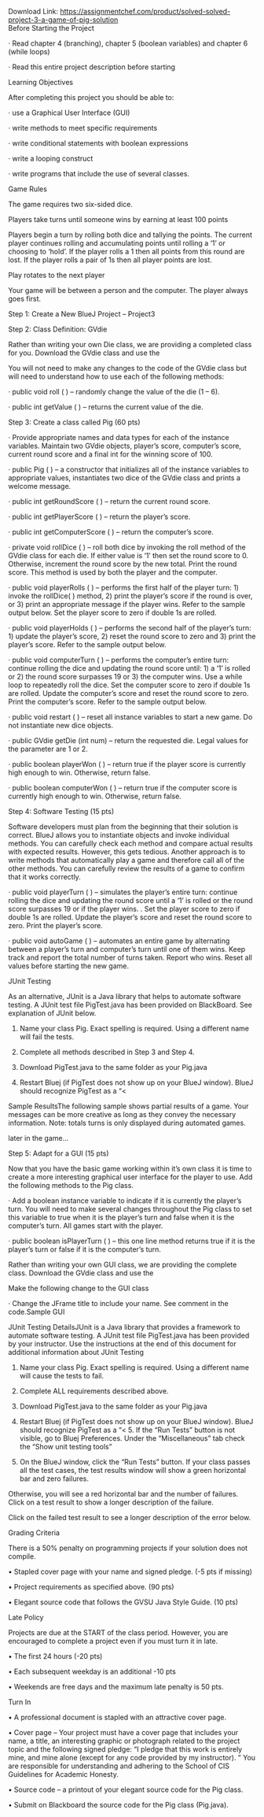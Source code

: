 Download Link: https://assignmentchef.com/product/solved-solved-project-3-a-game-of-pig-solution
<br>
Before Starting the Project

· Read chapter 4 (branching), chapter 5 (boolean variables) and chapter 6 (while loops)

· Read this entire project description before starting

Learning Objectives

After completing this project you should be able to:

· use a Graphical User Interface (GUI)

· write methods to meet specific requirements

· write conditional statements with boolean expressions

· write a looping construct

· write programs that include the use of several classes.

Game Rules

The game requires two six-sided dice.

Players take turns until someone wins by earning at least 100 points

Players begin a turn by rolling both dice and tallying the points. The current player continues rolling and accumulating points until rolling a ‘1’ or choosing to ‘hold’. If the player rolls a 1 then all points from this round are lost. If the player rolls a pair of 1s then all player points are lost.

Play rotates to the next player

Your game will be between a person and the computer. The player always goes first.

Step 1: Create a New BlueJ Project – Project3

Step 2: Class Definition: GVdie

Rather than writing your own Die class, we are providing a completed class for you. Download the GVdie class and use the

You will not need to make any changes to the code of the GVdie class but will need to understand how to use each of the following methods:

· public void roll ( ) – randomly change the value of the die (1 – 6).

· public int getValue ( ) – returns the current value of the die.

Step 3: Create a class called Pig (60 pts)

· Provide appropriate names and data types for each of the instance variables. Maintain two GVdie objects, player’s score, computer’s score, current round score and a final int for the winning score of 100.

· public Pig ( ) – a constructor that initializes all of the instance variables to appropriate values, instantiates two dice of the GVdie class and prints a welcome message.

· public int getRoundScore ( ) – return the current round score.

· public int getPlayerScore ( ) – return the player’s score.

· public int getComputerScore ( ) – return the computer’s score.

· private void rollDice ( ) – roll both dice by invoking the roll method of the GVdie class for each die. If either value is ‘1’ then set the round score to 0. Otherwise, increment the round score by the new total. Print the round score. This method is used by both the player and the computer.

· public void playerRolls ( ) – performs the first half of the player turn: 1) invoke the rollDice( ) method, 2) print the player’s score if the round is over, or 3) print an appropriate message if the player wins. Refer to the sample output below. Set the player score to zero if double 1s are rolled.

· public void playerHolds ( ) – performs the second half of the player’s turn: 1) update the player’s score, 2) reset the round score to zero and 3) print the player’s score. Refer to the sample output below.

· public void computerTurn ( ) – performs the computer’s entire turn: continue rolling the dice and updating the round score until: 1) a ‘1’ is rolled or 2) the round score surpasses 19 or 3) the computer wins. Use a while loop to repeatedly roll the dice. Set the computer score to zero if double 1s are rolled. Update the computer’s score and reset the round score to zero. Print the computer’s score. Refer to the sample output below.

· public void restart ( ) – reset all instance variables to start a new game. Do not instantiate new dice objects.

· public GVdie getDie (int num) – return the requested die. Legal values for the parameter are 1 or 2.

· public boolean playerWon ( ) – return true if the player score is currently high enough to win. Otherwise, return false.

· public boolean computerWon ( ) – return true if the computer score is currently high enough to win. Otherwise, return false.

Step 4: Software Testing (15 pts)

Software developers must plan from the beginning that their solution is correct. BlueJ allows you to instantiate objects and invoke individual methods. You can carefully check each method and compare actual results with expected results. However, this gets tedious. Another approach is to write methods that automatically play a game and therefore call all of the other methods. You can carefully review the results of a game to confirm that it works correctly.

· public void playerTurn ( ) – simulates the player’s entire turn: continue rolling the dice and updating the round score until a ‘1’ is rolled or the round score surpasses 19 or if the player wins. . Set the player score to zero if double 1s are rolled. Update the player’s score and reset the round score to zero. Print the player’s score.

· public void autoGame ( ) – automates an entire game by alternating between a player’s turn and computer’s turn until one of them wins. Keep track and report the total number of turns taken. Report who wins. Reset all values before starting the new game.

JUnit Testing

As an alternative, JUnit is a Java library that helps to automate software testing. A JUnit test file PigTest.java has been provided on BlackBoard. See explanation of JUnit below.

1. Name your class Pig. Exact spelling is required. Using a different name will fail the tests.

2. Complete all methods described in Step 3 and Step 4.

3. Download PigTest.java to the same folder as your Pig.java

4. Restart Bluej (if PigTest does not show up on your BlueJ window). BlueJ should recognize PigTest as a “&lt;

Sample ResultsThe following sample shows partial results of a game. Your messages can be more creative as long as they convey the necessary information. Note: totals turns is only displayed during automated games.

later in the game…

Step 5: Adapt for a GUI (15 pts)

Now that you have the basic game working within it’s own class it is time to create a more interesting graphical user interface for the player to use. Add the following methods to the Pig class.

· Add a boolean instance variable to indicate if it is currently the player’s turn. You will need to make several changes throughout the Pig class to set this variable to true when it is the player’s turn and false when it is the computer’s turn. All games start with the player.

· public boolean isPlayerTurn ( ) – this one line method returns true if it is the player’s turn or false if it is the computer’s turn.

Rather than writing your own GUI class, we are providing the complete class. Download the GVdie class and use the

Make the following change to the GUI class

· Change the JFrame title to include your name. See comment in the code.Sample GUI

JUnit Testing DetailsJUnit is a Java library that provides a framework to automate software testing. A JUnit test file PigTest.java has been provided by your instructor. Use the instructions at the end of this document for additional information about JUnit Testing

1. Name your class Pig. Exact spelling is required. Using a different name will cause the tests to fail.

2. Complete ALL requirements described above.

3. Download PigTest.java to the same folder as your Pig.java

4. Restart Bluej (if PigTest does not show up on your BlueJ window). BlueJ should recognize PigTest as a “&lt; 5. If the “Run Tests” button is not visible, go to Bluej Preferences. Under the “Miscellaneous” tab check the “Show unit testing tools”

6. On the BlueJ window, click the “Run Tests” button. If your class passes all the test cases, the test results window will show a green horizontal bar and zero failures.

Otherwise, you will see a red horizontal bar and the number of failures. Click on a test result to show a longer description of the failure.

Click on the failed test result to see a longer description of the error below.

Grading Criteria

There is a 50% penalty on programming projects if your solution does not compile.

• Stapled cover page with your name and signed pledge. (-5 pts if missing)

• Project requirements as specified above. (90 pts)

• Elegant source code that follows the GVSU Java Style Guide. (10 pts)

Late Policy

Projects are due at the START of the class period. However, you are encouraged to complete a project even if you must turn it in late.

• The first 24 hours (-20 pts)

• Each subsequent weekday is an additional -10 pts

• Weekends are free days and the maximum late penalty is 50 pts.

Turn In

• A professional document is stapled with an attractive cover page.

• Cover page – Your project must have a cover page that includes your name, a title, an interesting graphic or photograph related to the project topic and the following signed pledge: “I pledge that this work is entirely mine, and mine alone (except for any code provided by my instructor). ” You are responsible for understanding and adhering to the School of CIS Guidelines for Academic Honesty.

• Source code – a printout of your elegant source code for the Pig class.

• Submit on Blackboard the source code for the Pig class (Pig.java).